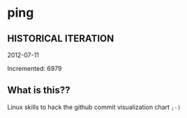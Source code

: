 # ping

## HISTORICAL ITERATION
2012-07-11

Incremented: 6979

## What is this?? 
Linux skills to hack the github commit visualization chart `;-)`
